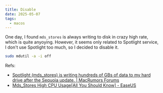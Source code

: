 ```yaml
---
title: Disable
date: 2025-05-07
tags:
  - macos
---
```


One day, I found `mds_stores` is always writing to disk in crazy high rate, which is quite anyoying. However, it seems only related to Spotlight service, I don't use Spotlight too much, so I decided to disable it.

```sh
sudo mdutil -a -i off
```

Refs:

- [Spotlight (mds_stores) is writing hundreds of GBs of data to my hard drive after the Sequoia update. | MacRumors Forums](https://forums.macrumors.com/threads/spotlight-mds_stores-is-writing-hundreds-of-gbs-of-data-to-my-hard-drive-after-the-sequoia-update.2438003/)
- [Mds_Stores High CPU Usage[All You Should Know] - EaseUS](https://www.easeus.com/computer-instruction/mds-store.html)
